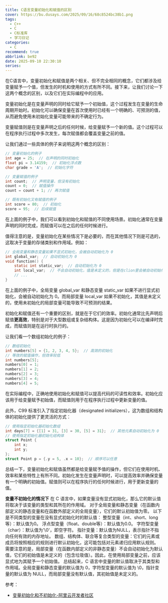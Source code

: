 ```yaml
---
title: C语言变量初始化和赋值的区别
cover: https://bu.dusays.com/2025/09/16/68c8524bc38b1.png
tags:
  - C++
  - C
  - C标准库
  - 学习日记
categories:
  - C
recommend: true
abbrlink: be92
date: 2025-09-10 22:30:10
series:
---
```


在C语言中，变量初始化和赋值是两个相关、但不完全相同的概念，它们都涉及给变量赋予一个值，但发生的时机和使用的方式有所不同。接下来，让我们讨论一下这两个概念的区别，以及它们在实际编程中的应用。
 

变量初始化是在变量声明的同时给它赋予一个初始值，这个过程发生在变量的生命周期开始时。初始化可以确保变量在首次使用时已经有一个明确的、可预测的值，从而避免使用未初始化变量可能带来的不确定行为。
 

变量赋值则是在变量声明之后的任何时候，给变量赋予一个新的值。这个过程可以在程序执行过程中多次发生，每次赋值都会覆盖变量之前的值。
 

让我们通过一些具体的例子来说明这两个概念的区别：

```c
// 变量初始化的例子
int age = 25;  // 在声明的同时初始化
float pi = 3.14159;  // 初始化浮点数
char grade = 'A';  // 初始化字符

// 变量赋值的例子
int count;  // 声明变量，但没有初始化
count = 0;  // 赋值操作
count = count + 1; // 再次赋值

// 既有初始化又有赋值的例子
int score = 80;  // 初始化
score = 95;  // 后续赋值
```

在上面的例子中，我们可以看到初始化和赋值的不同使用场景。初始化通常在变量声明的同时完成，而赋值可以在之后的任何时候进行。
 

值得注意的是，变量初始化在某些情况下是必要的，而在其他情况下则是可选的，这取决于变量的存储类别和作用域。例如：

```c
// 全局变量和静态变量如果不显式初始化，会被自动初始化为 0
int global_var;  // 自动初始化为 0
void function() {    
    static int static_var;  // 自动初始化为 0    
    int local_var;  // 不会自动初始化，值是未定义的，但是在clion里会被自动初始化为1
    // ...
}
```

在上面的例子中，全局变量 global_var 和静态变量 static_var 如果不进行显式初始化，会被自动初始化为 0。而局部变量 local_var 如果不初始化，其值是未定义的，使用未初始化的局部变量可能导致不可预测的结果。
 

初始化和赋值还有一个重要的区别，就是在于它们的效率。初始化通常比先声明后赋值**更高效**，特别是对于大型数组或复杂结构体。这是因为初始化可以在编译时完成，而赋值则是在运行时执行的。

让我们看一个数组初始化的例子：

```c
// 数组初始化
int numbers[5] = {1, 2, 3, 4, 5};  // 高效的初始化
// 等效的赋值操作，但效率较低
int numbers[5];
numbers[0] = 1;
numbers[1] = 2;
numbers[2] = 3;
numbers[3] = 4;
numbers[4] = 5;
```

在实际编程中，正确地使用初始化和赋值可以提高代码的可读性和效率。初始化应该用于给变量赋予初始值，而赋值则用于在程序执行过程中更新变量的值。
 

此外，C99 标准引入了指定初始化器（designated initializers），这为数组和结构体的初始化提供了更灵活的方式：

```c
// 使用指定初始化器初始化数组
int days[7] = {[1] = 31, [3] = 30, [5] = 31};  // 其他元素自动初始化为 0
// 使用指定初始化器初始化结构体
struct Point {    
    int x;    
    int y;
};
struct Point p = {.y = 5, .x = 10};  // 顺序可以任意
```

总结一下，变量初始化和赋值虽然都是给变量赋予值的操作，但它们在使用时机、效率和某些特性上有所不同。初始化发生在变量声明时，可以提高效率并确保变量有一个明确的初始值。赋值则可以在程序执行的任何时候进行，用于更新变量的值。

**变量不初始化的情况下**
在 C 语言中，如果变量没有显式初始化，那么它的默认值将取决于该变量的类型和其所在的作用域。
对于全局变量和静态变量（在函数内部定义的静态变量和在函数外部定义的全局变量），它们的默认初始值为零。
以下是不同类型的变量在没有显式初始化时的默认值：
整型变量（int、short、long等）：默认值为0。
浮点型变量（float、double等）：默认值为0.0。
字符型变量（char）：默认值为'\0'，即空字符。
指针变量：默认值为NULL，表示指针不指向任何有效的内存地址。
数组、结构体、联合等复合类型的变量：它们的元素或成员将按照相应的规则进行默认初始化，这可能包括对元素递归应用默认规则。
需要注意的是，局部变量（在函数内部定义的非静态变量）不会自动初始化为默认值，它们的初始值是未定义的（包含垃圾值）。因此，在使用局部变量之前，应该显式地为其赋予一个初始值。
总结起来，C 语言中变量的默认值取决于其类型和作用域。全局变量和静态变量的默认值为 0，字符型变量的默认值为 \0，指针变量的默认值为 NULL，而局部变量没有默认值，其初始值是未定义的。



参考：

- [变量初始化和不初始化-阿里云开发者社区](https://developer.aliyun.com/article/1341828)
